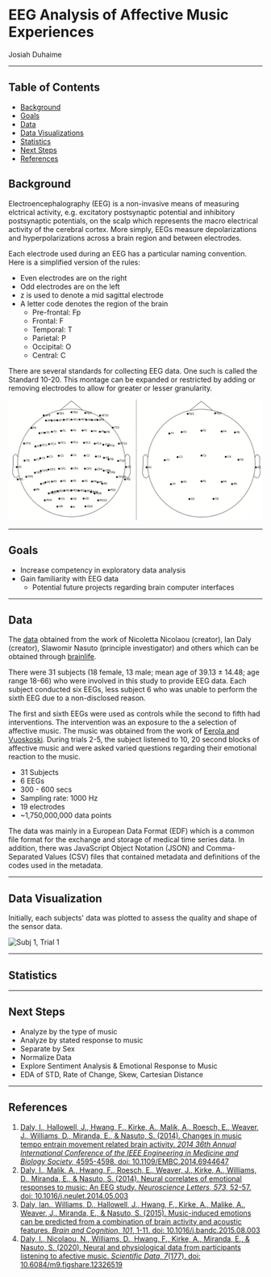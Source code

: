 # EEG Analysis of Affective Music Experiences

Josiah Duhaime

---

## Table of Contents

* [Background](##Background)
* [Goals](##Goals)
* [Data](##Data)
* [Data Visualizations](##Data-Visualizations)
* [Statistics](##Statistics)
* [Next Steps](##Next-Steps)
* [References](References)

## Background

Electroencephalography (EEG) is a non-invasive means of measuring elctrical activity, e.g. excitatory postsynaptic potential and inhibitory postsynaptic potentials, on the scalp which represents the macro electrical activity of the cerebral cortex. More simply, EEGs measure depolarizations and hyperpolarizations across a brain region and between electrodes.

Each electrode used during an EEG has a particular naming convention. Here is a simplified version of the rules:

* Even electrodes are on the right
* Odd electrodes are on the left
* z is used to denote a mid sagittal electrode
* A letter code denotes the region of the brain
    * Pre-frontal: Fp
    * Frontal: F
    * Temporal: T
    * Parietal: P
    * Occipital: O
    * Central: C

There are several standards for collecting EEG data. One such is called the Standard 10-20. This montage can be expanded or restricted by adding or removing electrodes to allow for greater or lesser granularity.

![Standard 10/20 Montage](img/montage.png)

---

## Goals

* Increase competency in exploratory data analysis
* Gain familiarity with EEG data
    * Potential future projects regarding brain computer interfaces

---

## Data

The [data](https://openneuro.org/datasets/ds002721/versions/1.0.0) obtained from the work of Nicoletta Nicolaou (creator), Ian Daly (creator), Slawomir Nasuto (principle investigator) and others which can be obtained through [brainlife](https://brainlife.io/).

There were 31 subjects (18 female, 13 male; mean age of 39.13 ± 14.48; age range 18-66) who were involved in this study to provide EEG data. Each subject conducted six EEGs, less subject 6 who was unable to perform the sixth EEG due to a non-disclosed reason. 

The first and sixth EEGs were used as controls while the second to fifth had interventions. The intervention was an exposure to the a selection of affective music. The music was obtained from the work of [Eerola and Vuoskoski](https://journals.sagepub.com/doi/10.1177/0305735610362821). During trials 2-5, the subject listened to 10, 20 second blocks of affective music and were asked varied questions regarding their emotional reaction to the music. 

* 31 Subjects
* 6 EEGs
* 300 - 600 secs
* Sampling rate: 1000 Hz
* 19 electrodes
* ~1,750,000,000 data points

The data was mainly in a European Data Format (EDF) which is a common file format for the exchange and storage of medical time series data. In addition, there was JavaScript Object Notation (JSON) and Comma-Separated Values (CSV) files that contained metadata and definitions of the codes used in the metadata.

---

## Data Visualization

Initially, each subjects' data was plotted to assess the quality and shape of the sensor data.

![Subj 1, Trial 1](img/all_leads_sub-01_task-run1.jpg)

---

## Statistics

---

## Next Steps

* Analyze by the type of music
* Analyze by stated response to music
* Separate by Sex
* Normalize Data
* Explore Sentiment Analysis & Emotional Response to Music
* EDA of STD, Rate of Change, Skew, Cartesian Distance

---

## References

1. [Daly, I., Hallowell, J., Hwang, F., Kirke, A., Malik, A., Roesch, E., Weaver, J., Williams, D., Miranda, E., & Nasuto, S. (2014). Changes in music tempo entrain movement related brain activity. *2014 36th Annual International Conference of the IEEE Engineering in Medicine and Biology Society,* 4595-4598. doi: 10.1109/EMBC.2014.6944647](https://ieeexplore.ieee.org/document/6944647)
1. [Daly, I., Malik, A., Hwang, F., Roesch, E., Weaver, J., Kirke, A., Williams, D., Miranda, E., & Nasuto, S. (2014). Neural correlates of emotional responses to music: An EEG study. *Neuroscience Letters, 573*, 52-57. doi: 10.1016/j.neulet.2014.05.003](https://www.sciencedirect.com/science/article/abs/pii/S030439401400367X)
1. [Daly, Ian., Williams, D., Hallowell, J., Hwang, F., Kirke, A., Malike, A., Weaver, J,. Miranda, E., & Nasuto, S. (2015). Music-induced emotions can be predicted from a combination of brain activity and acoustic features. *Brain and Cognition, 101*, 1-11. doi: 10.1016/j.bandc.2015.08.003](https://www.sciencedirect.com/science/article/abs/pii/S0278262615300142)
1. [Daly, I., Nicolaou, N., Williams, D., Hwang, F., Kirke, A., Miranda, E., & Nasuto, S. (2020). Neural and physiological data from participants listening to afective music. *Scientific Data, 7*(177). doi: 10.6084/m9.figshare.12326519](https://www.nature.com/articles/s41597-020-0507-6)
